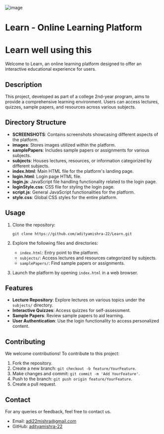 ![image](https://github.com/adityamishra-22/Learn/assets/136660079/247ebb02-0566-423c-aba1-64ecc4abdb88)
# Learn - Online Learning Platform
# Learn well using this

Welcome to Learn, an online learning platform designed to offer an interactive educational experience for users.

## Description

This project, developed as part of a college 2nd-year program, aims to provide a comprehensive learning environment. Users can access lectures, quizzes, sample papers, and resources across various subjects.

## Directory Structure

- **SCREENSHOTS**: Contains screenshots showcasing different aspects of the platform.
- **images**: Stores images utilized within the platform.
- **samplePapers**: Includes sample papers or assignments for various subjects.
- **subjects**: Houses lectures, resources, or information categorized by different subjects.
- **index.html**: Main HTML file for the platform's landing page.
- **login.html**: Login page HTML file.
- **login.js**: JavaScript file handling functionality related to the login page.
- **loginStyle.css**: CSS file for styling the login page.
- **script.js**: General JavaScript functionalities for the platform.
- **style.css**: Global CSS styles for the entire platform.

## Usage

1. Clone the repository:
    ```
    git clone https://github.com/adityamishra-22/Learn.git
    ```

2. Explore the following files and directories:
   - `index.html`: Entry point to the platform.
   - `subjects/`: Access lectures and resources categorized by subjects.
   - `samplePapers/`: Find sample papers or assignments.

3. Launch the platform by opening `index.html` in a web browser.

## Features

- **Lecture Repository**: Explore lectures on various topics under the `subjects/` directory.
- **Interactive Quizzes**: Access quizzes for self-assessment.
- **Sample Papers**: Review sample papers to aid learning.
- **User Authentication**: Use the login functionality to access personalized content.

## Contributing

We welcome contributions! To contribute to this project:
1. Fork the repository.
2. Create a new branch: `git checkout -b feature/YourFeature`.
3. Make changes and commit: `git commit -m 'Add YourFeature'`.
4. Push to the branch: `git push origin feature/YourFeature`.
5. Create a pull request.

## Contact

For any queries or feedback, feel free to contact us.
- Email: adi22mishra@gmail.com
- GitHub: [adityamishra-22](https://github.com/adityamishra-22)
